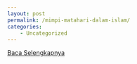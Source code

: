 ```yaml
---
layout: post
permalink: /mimpi-matahari-dalam-islam/
categories:
    - Uncategorized
---
```


[Baca Selengkapnya](/03)
